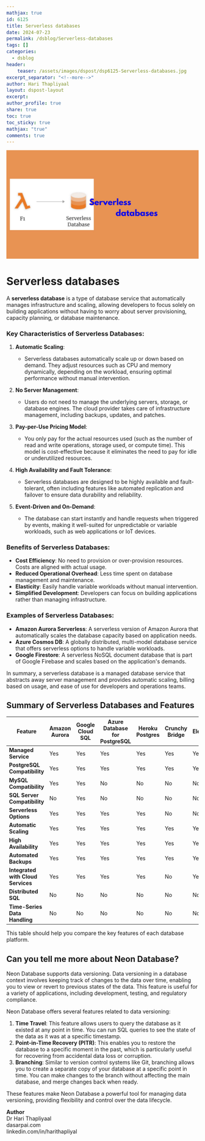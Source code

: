 ```yaml
---
mathjax: true
id: 6125
title: Serverless databases
date: 2024-07-23
permalink: /dsblog/Serverless-databases
tags: []
categories:
  - dsblog
header:
    teaser: /assets/images/dspost/dsp6125-Serverless-databases.jpg
excerpt_separator: "<!--more-->"   
author: Hari Thapliyaal   
layout: dspost-layout   
excerpt:   
author_profile: true   
share: true   
toc: true   
toc_sticky: true 
mathjax: "true"
comments: true
---
```


![Serverless-databases](/assets/images/dspost/dsp6125-Serverless-databases.jpg)

# Serverless databases

A **serverless database** is a type of database service that automatically manages infrastructure and scaling, allowing developers to focus solely on building applications without having to worry about server provisioning, capacity planning, or database maintenance. 

### Key Characteristics of Serverless Databases:

1. **Automatic Scaling**:
   - Serverless databases automatically scale up or down based on demand. They adjust resources such as CPU and memory dynamically, depending on the workload, ensuring optimal performance without manual intervention.

2. **No Server Management**:
   - Users do not need to manage the underlying servers, storage, or database engines. The cloud provider takes care of infrastructure management, including backups, updates, and patches.

3. **Pay-per-Use Pricing Model**:
   - You only pay for the actual resources used (such as the number of read and write operations, storage used, or compute time). This model is cost-effective because it eliminates the need to pay for idle or underutilized resources.

4. **High Availability and Fault Tolerance**:
   - Serverless databases are designed to be highly available and fault-tolerant, often including features like automated replication and failover to ensure data durability and reliability.

5. **Event-Driven and On-Demand**:
   - The database can start instantly and handle requests when triggered by events, making it well-suited for unpredictable or variable workloads, such as web applications or IoT devices.

### Benefits of Serverless Databases:

- **Cost Efficiency**: No need to provision or over-provision resources. Costs are aligned with actual usage.
- **Reduced Operational Overhead**: Less time spent on database management and maintenance.
- **Elasticity**: Easily handle variable workloads without manual intervention.
- **Simplified Development**: Developers can focus on building applications rather than managing infrastructure.

### Examples of Serverless Databases:

- **Amazon Aurora Serverless**: A serverless version of Amazon Aurora that automatically scales the database capacity based on application needs.
- **Azure Cosmos DB**: A globally distributed, multi-model database service that offers serverless options to handle variable workloads.
- **Google Firestore**: A serverless NoSQL document database that is part of Google Firebase and scales based on the application's demands.

In summary, a serverless database is a managed database service that abstracts away server management and provides automatic scaling, billing based on usage, and ease of use for developers and operations teams.

## Summary of Serverless Databases and Features

| Feature                         | Amazon Aurora       | Google Cloud SQL    | Azure Database for PostgreSQL | Heroku Postgres   | Crunchy Bridge      | ElephantSQL        | CockroachDB         | TimescaleDB         | Neon               |
|---------------------------------|---------------------|---------------------|------------------------------|-------------------|---------------------|--------------------|---------------------|---------------------|--------------------|
| **Managed Service**             | Yes                 | Yes                 | Yes                          | Yes               | Yes                 | Yes                | Yes                 | Yes                 | Yes                |
| **PostgreSQL Compatibility**    | Yes                 | Yes                 | Yes                          | Yes               | Yes                 | Yes                | Yes                 | Yes                 | Yes                |
| **MySQL Compatibility**         | Yes                 | Yes                 | No                           | No                | No                  | No                 | No                  | No                  | No                 |
| **SQL Server Compatibility**    | No                  | Yes                 | No                           | No                | No                  | No                 | No                  | No                  | No                 |
| **Serverless Options**          | Yes                 | Yes                 | Yes                          | Yes               | No                  | No                 | No                  | No                  | Yes                |
| **Automatic Scaling**           | Yes                 | Yes                 | Yes                          | Yes               | Yes                 | Yes                | Yes                 | Yes                 | Yes                |
| **High Availability**           | Yes                 | Yes                 | Yes                          | Yes               | Yes                 | Yes                | Yes                 | Yes                 | Yes                |
| **Automated Backups**           | Yes                 | Yes                 | Yes                          | Yes               | Yes                 | Yes                | Yes                 | Yes                 | Yes                |
| **Integrated with Cloud Services** | Yes             | Yes                 | Yes                          | Yes               | No                  | Yes                | Yes                 | Yes                 | Yes                |
| **Distributed SQL**             | No                  | No                  | No                           | No                | No                  | No                 | Yes                 | No                  | No                 |
| **Time-Series Data Handling**   | No                  | No                  | No                           | No                | No                  | No                 | No                  | Yes                 | No                 |

This table should help you compare the key features of each database platform.

## Can you tell me more about Neon Database?

Neon Database supports data versioning. Data versioning in a database context involves keeping track of changes to the data over time, enabling you to view or revert to previous states of the data. This feature is useful for a variety of applications, including development, testing, and regulatory compliance.

Neon Database offers several features related to data versioning:

1. **Time Travel**: This feature allows users to query the database as it existed at any point in time. You can run SQL queries to see the state of the data as it was at a specific timestamp.
2. **Point-in-Time Recovery (PITR)**: This enables you to restore the database to a specific moment in the past, which is particularly useful for recovering from accidental data loss or corruption.
3. **Branching**: Similar to version control systems like Git, branching allows you to create a separate copy of your database at a specific point in time. You can make changes to the branch without affecting the main database, and merge changes back when ready.

These features make Neon Database a powerful tool for managing data versioning, providing flexibility and control over the data lifecycle.

**Author**   
Dr Hari Thapliyaal   
dasarpai.com    
linkedin.com/in/harithapliyal   